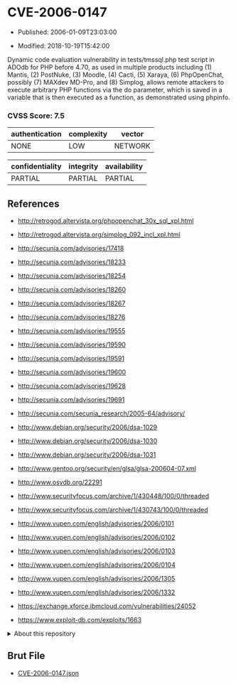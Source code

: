 # CVE-2006-0147

- Published: 2006-01-09T23:03:00

- Modified: 2018-10-19T15:42:00

Dynamic code evaluation vulnerability in tests/tmssql.php test script in ADOdb for PHP before 4.70, as used in multiple products including (1) Mantis, (2) PostNuke, (3) Moodle, (4) Cacti, (5) Xaraya, (6) PhpOpenChat, possibly (7) MAXdev MD-Pro, and (8) Simplog, allows remote attackers to execute arbitrary PHP functions via the do parameter, which is saved in a variable that is then executed as a function, as demonstrated using phpinfo.

### CVSS Score: **7.5**

| authentication | complexity | vector |
| --- | --- | --- |
| NONE | LOW | NETWORK |

| confidentiality | integrity | availability |
| --- | --- | --- |
| PARTIAL | PARTIAL | PARTIAL |

## References

* http://retrogod.altervista.org/phpopenchat_30x_sql_xpl.html

* http://retrogod.altervista.org/simplog_092_incl_xpl.html

* http://secunia.com/advisories/17418

* http://secunia.com/advisories/18233

* http://secunia.com/advisories/18254

* http://secunia.com/advisories/18260

* http://secunia.com/advisories/18267

* http://secunia.com/advisories/18276

* http://secunia.com/advisories/19555

* http://secunia.com/advisories/19590

* http://secunia.com/advisories/19591

* http://secunia.com/advisories/19600

* http://secunia.com/advisories/19628

* http://secunia.com/advisories/19691

* http://secunia.com/secunia_research/2005-64/advisory/

* http://www.debian.org/security/2006/dsa-1029

* http://www.debian.org/security/2006/dsa-1030

* http://www.debian.org/security/2006/dsa-1031

* http://www.gentoo.org/security/en/glsa/glsa-200604-07.xml

* http://www.osvdb.org/22291

* http://www.securityfocus.com/archive/1/430448/100/0/threaded

* http://www.securityfocus.com/archive/1/430743/100/0/threaded

* http://www.vupen.com/english/advisories/2006/0101

* http://www.vupen.com/english/advisories/2006/0102

* http://www.vupen.com/english/advisories/2006/0103

* http://www.vupen.com/english/advisories/2006/0104

* http://www.vupen.com/english/advisories/2006/1305

* http://www.vupen.com/english/advisories/2006/1332

* https://exchange.xforce.ibmcloud.com/vulnerabilities/24052

* https://www.exploit-db.com/exploits/1663

<details>
<summary>About this repository</summary> 

  This repository is part of the project [Live Hack CVE](https://github.com/Live-Hack-CVE). Main website can be found [www.live-hack.org](https://www.live-hack.org) 
  
  Made by [Sn0wAlice](https://github.com/Sn0wAlice) for the people that care about security and need to have a feed of the latest CVEs. Hope you enjoy it, don't forget to star the repo and follow me on [Twitter](https://twitter.com/Sn0wAlice) and [Github](https://github.com/Sn0wAlice). And that is my [personnal website](https://www.alice-snow.me/)

  - [Home Page](https://github.com/Live-Hack-CVE)
  - [Framework](https://github.com/Live-Hack-CVE/cve-framework)
  - [CVE database](https://github.com/Live-Hack-CVE/full_database)
  - [Changelog](https://github.com/Live-Hack-CVE/Changelog)
</details>

## Brut File

* [CVE-2006-0147.json](https://raw.githubusercontent.com/Live-Hack-CVE/full_database/main/cves/2006/CVE-2006-0147.json)

